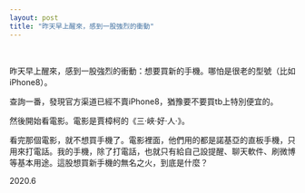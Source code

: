 ```yaml
---
layout: post
title: "昨天早上醒來，感到一股強烈的衝動"
---
```


  
&nbsp;
&nbsp;



昨天早上醒來，感到一股強烈的衝動：想要買新的手機。哪怕是很老的型號（比如iPhone8）。

查詢一番，發現官方渠道已經不賣iPhone8，猶豫要不要買tb上特別便宜的。

然後開始看電影。電影是賈樟柯的《三·峽·好·人·》。

看完那個電影，就不想買手機了。電影裡面，他們用的都是諾基亞的直板手機，只用來打電話。我的手機，除了打電話，也就只有給自己設提醒、聊天軟件、刷微博等基本用途。這股想買新手機的無名之火，到底是什麼？

2020.6